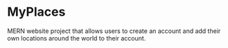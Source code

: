 # MyPlaces
MERN website project that allows users to create an account and add their own locations around the world to their account.

